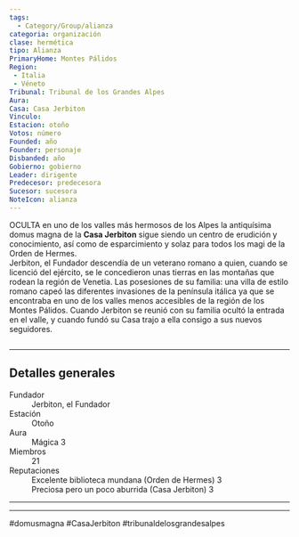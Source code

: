 ```yaml
---
tags:
  - Category/Group/alianza
categoria: organización
clase: hermética
tipo: Alianza
PrimaryHome: Montes Pálidos 
Region:
 - Italia 
 - Véneto 
Tribunal: Tribunal de los Grandes Alpes 
Aura: 
Casa: Casa Jerbiton 
Vinculo: 
Estacion: otoño 
Votos: número
Founded: año
Founder: personaje
Disbanded: año
Gobierno: gobierno
Leader: dirigente
Predecesor: predecesora
Sucesor: sucesora
NoteIcon: alianza
---
```


 <section class="wa-section main-content"><p><span class="dropcap">O</span>CULTA en uno de los valles más hermosos de los <span class="article-link article-explorer-link entity-link wa-link" data-article-privacy="public" data-article-id="ee75ea35-701d-4d7f-a872-85bbfdd811d9" data-template-type="location" data-article="ee75ea35-701d-4d7f-a872-85bbfdd811d9">Alpes</span> la antiquísima domus magna de la <strong class="article-unlinked">Casa Jerbiton</strong> sigue siendo un centro de erudición y conocimiento, así como de esparcimiento y solaz para todos los magi de la Orden de Hermes.
<br /><span data-article-privacy="private" data-article-id="a3f83475-748e-4114-97da-c2fe00328945" data-template-type="person" class="private-article article-unlinked entity-link wa-link">Jerbiton, el Fundador</span> descendía de un veterano romano a quien, cuando se licenció del ejército, se le concedieron unas tierras en las montañas que rodean la región de Venetia. Las posesiones de su familia: una villa de estilo romano capeó las diferentes invasiones de la península itálica ya que se encontraba en uno de los valles menos accesibles de la región de los <span class="article-link article-explorer-link entity-link wa-link" data-article-privacy="public" data-article-id="fcab3ca4-bd32-460e-911a-ef6e8e47fdbd" data-template-type="location" data-article="fcab3ca4-bd32-460e-911a-ef6e8e47fdbd">Montes Pálidos</span>. Cuando Jerbiton se reunió con su familia ocultó la entrada en el valle, y cuando fundó su Casa trajo a ella consigo a sus nuevos seguidores.
</p><div id="14d3413b4aa1e77b76fe997d6f631ffe" class="visibility-toggler image-thumb-container user-css-image-thumbnail position-relative padding-10 "><img src="https://worldanvil.com/uploads/images/1ea952785db18e3bd2c87f1e9ebbc522.jpeg" alt title="fiesta en valnastium.jpeg" /></div>
<hr /><p></p></section>  <section data-section-id="sidepanelcontent" class="wa-section public"><h2>Detalles generales</h2>
<p></p><div class="visibility-toggler" id="0a61a9f6004de15df73271fa89b8f590"> 
          <dt class="phrase-key">Fundador</dt>
          <dd class="phrase-value"> <span data-article-privacy="private" data-article-id="a3f83475-748e-4114-97da-c2fe00328945" data-template-type="person" class="private-article article-unlinked entity-link wa-link">Jerbiton, el Fundador</span>  </dd>
        </div>
<div class="visibility-toggler" id="63d92e11d35b407a22c61f90bf772567"> 
          <dt class="phrase-key">Estación</dt>
          <dd class="phrase-value"> Otoño </dd>
        </div>
<div class="visibility-toggler" id="6ed3cf13906dc93a2f205a19e122c640"> 
          <dt class="phrase-key">Aura</dt>
          <dd class="phrase-value"> Mágica 3 </dd>
        </div>
<div class="visibility-toggler" id="9ea156a3d5841bad7dc6c133f02900c6"> 
          <dt class="phrase-key">Miembros</dt>
          <dd class="phrase-value"> 21 </dd>
        </div>
<div class="visibility-toggler" id="d93d97edccfd299baa4b78d61f752604"> 
          <dt class="phrase-key">Reputaciones</dt>
          <dd class="phrase-value"> Excelente biblioteca mundana (Orden de Hermes) 3 </dd>
        </div>
<div class="visibility-toggler" id="d41d8cd98f00b204e9800998ecf8427e"> 
          <dt class="phrase-key"></dt>
          <dd class="phrase-value"> Preciosa pero un poco aburrida (Casa Jerbiton) 3 </dd>
        </div><p></p><hr /></section>

--- 

#domusmagna #CasaJerbiton #tribunaldelosgrandesalpes 